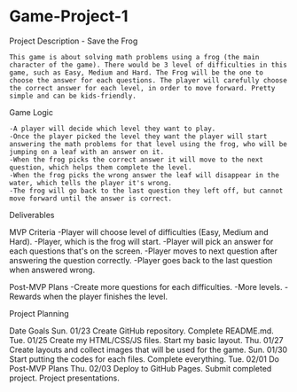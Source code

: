 # Game-Project-1

Project Description - Save the Frog

    This game is about solving math problems using a frog (the main character of the game). There would be 3 level of difficulties in this game, such as Easy, Medium and Hard. The Frog will be the one to choose the answer for each questions. The player will carefully choose the correct answer for each level, in order to move forward. Pretty simple and can be kids-friendly.

Game Logic

    -A player will decide which level they want to play. 
    -Once the player picked the level they want the player will start answering the math problems for that level using the frog, who will be jumping on a leaf with an answer on it. 
    -When the frog picks the correct answer it will move to the next question, which helps them complete the level.
    -When the frog picks the wrong answer the leaf will disappear in the water, which tells the player it's wrong. 
    -The frog will go back to the last question they left off, but cannot move forward until the answer is correct.


Deliverables
   
MVP Criteria
    -Player will choose level of difficulties (Easy, Medium and Hard).
    -Player, which is the frog will start.
    -Player will pick an answer for each questions that's on the screen.
    -Player moves to next question after answering the question correctly.
    -Player goes back to the last question when answered wrong.
    
Post-MVP Plans
    -Create more questions for each difficulties.
    -More levels.
    -Rewards when the player finishes the level.

Project Planning

Date	Goals
Sun. 01/23	Create GitHub repository. Complete README.md.
Tue. 01/25	Create my HTML/CSS/JS files. Start my basic layout.
Thu. 01/27	Create layouts and collect images that will be used for the game.
Sun. 01/30	Start putting the codes for each files. Complete everything.
Tue. 02/01	Do Post-MVP Plans
Thu. 02/03	Deploy to GitHub Pages. Submit completed project. Project presentations.